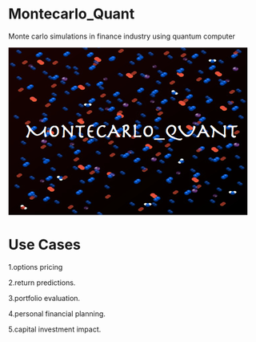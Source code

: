 # Montecarlo_Quant
Monte carlo simulations  in finance industry using quantum computer


![alt text](https://github.com/bhagvank/arc/blob/master/monte_carlo_quant.png)

# Use Cases

1.options pricing

2.return predictions.

3.portfolio evaluation.

4.personal financial planning.

5.capital investment impact.
